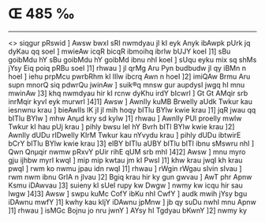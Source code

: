 # Œ 485 ‰
---
<> siqgur pRswid ] Awsw bwxI sRI nwmdyau jI kI
eyk Anyk ibAwpk pUrk jq dyKau qq soeI ] mwieAw icqR bicqR ibmoihq
ibrlw bUJY koeI ]1] sBu goibMdu hY sBu goibMdu hY goibMd ibnu nhI koeI ] sUqu
eyku mix sq shMs jYsy Eiq poiq pRBu soeI ]1] rhwau ] jl qrMg Aru Pyn
budbudw jl qy iBMn n hoeI ] iehu prpMcu pwrbRhm kI lIlw ibcrq Awn n
hoeI ]2] imiQAw Brmu Aru supn mnorQ siq pdwrQu jwinAw ] suik®q
mnsw gur aupdysI jwgq hI mnu mwinAw ]3] khq nwmdyau hir kI rcnw
dyKhu irdY bIcwrI ] Gt Gt AMqir srb inrMqir kyvl eyk murwrI ]4]1]
Awsw ] AwnIly kuMB BrweIly aUdk Twkur kau iesnwnu krau ] bieAwlIs
lK jI jl mih hoqy bITlu BYlw kwie krau ]1] jqR jwau qq bITlu BYlw ]
mhw Anµd kry sd kylw ]1] rhwau ] AwnIly PUl proeIly mwlw Twkur kI
hau pUj krau ] pihly bwsu leI hY Bvrh bITl BYlw kwie krau ]2]
AwnIly dUDu rIDweIly KIrM Twkur kau nYvydu krau ] pihly dUDu ibtwirE bCrY
bITlu BYlw kwie krau ]3] eIBY bITlu aUBY bITlu bITl ibnu sMswru nhI ]
Qwn Qnµqir nwmw pRxvY pUir rihE qUM srb mhI ]4]2] Awsw ] mnu myro
gju ijhbw myrI kwqI ] mip mip kwtau jm kI PwsI ]1] khw krau jwqI kh
krau pwqI ] rwm ko nwmu jpau idn rwqI ]1] rhwau ] rWgin rWgau
sIvin sIvau ] rwm nwm ibnu GrIA n jIvau ]2] Bgiq krau hir ky gun
gwvau ] AwT phr Apnw Ksmu iDAwvau ]3] suieny kI sUeI rupy kw Dwgw
] nwmy kw icqu hir sau lwgw ]4]3] Awsw ] swpu kuMc CofY ibKu nhI CwfY
] audk mwih jYsy bgu iDAwnu mwfY ]1] kwhy kau kIjY iDAwnu jpMnw ] jb
qy suDu nwhI mnu Apnw ]1] rhwau ] isMGc Bojnu jo nru jwnY ] AYsy hI
Tgdyau bKwnY ]2] nwmy ky
####
